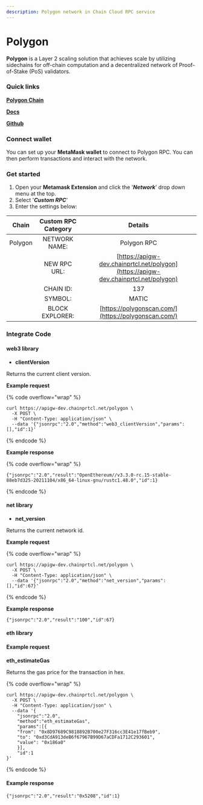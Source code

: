 ```yaml
---
description: Polygon network in Chain Cloud RPC service
---
```


# Polygon

**Polygon** is a Layer 2 scaling solution that achieves scale by utilizing sidechains for off-chain computation and a decentralized network of Proof-of-Stake (PoS) validators.

### Quick links[​](https://www.ankr.com/docs/build-blockchain/chains/v2/gnosis/#quick-links) <a href="#quick-links" id="quick-links"></a>

****[**Polygon Chain**](https://polygon.technology/)****

****[**Docs**](https://wiki.polygon.technology/)****

[**Github**](https://github.com/maticnetwork/)

### Connect wallet[​](https://www.ankr.com/docs/build-blockchain/chains/v2/gnosis/#connect-wallet) <a href="#connect-wallet" id="connect-wallet"></a>

You can set up your **MetaMask wallet** to connect to Polygon RPC. You can then perform transactions and interact with the network.

### Get started[​](https://www.ankr.com/docs/build-blockchain/chains/v2/gnosis/#get-started) <a href="#get-started" id="get-started"></a>

1. Open your **Metamask Extension** and click the '_**Network**_' drop down menu at the top.
2. Select '_**Custom RPC**_'
3. Enter the settings below:

|  Chain  | Custom RPC Category |                                       Details                                        |
| :-----: | :-----------------: | :----------------------------------------------------------------------------------: |
| Polygon |    NETWORK NAME:    |                                     Polygon RPC                                      |
|         |    NEW RPC URL:     | [https://apigw-dev.chainprtcl.net/polygon](https://apigw-dev.chainprtcl.net/polygon) |
|         |      CHAIN ID:      |                                         137                                          |
|         |       SYMBOL:       |                                        MATIC                                         |
|         |   BLOCK EXPLORER:   |                 [https://polygonscan.com/](https://polygonscan.com/)                 |

### Integrate Code[​](https://www.ankr.com/docs/build-blockchain/chains/v2/gnosis/#gnosis-1) <a href="#gnosis-1" id="gnosis-1"></a>

#### web3 library[​](https://www.ankr.com/docs/build-blockchain/chains/v2/gnosis/#web3-library) <a href="#web3-library" id="web3-library"></a>

* **clientVersion**

Returns the current client version.

**Example request**[**​**](https://www.ankr.com/docs/build-blockchain/chains/v2/gnosis/#example-request)

{% code overflow="wrap" %}
```
curl https://apigw-dev.chainprtcl.net/polygon \
  -X POST \
  -H "Content-Type: application/json" \
  --data '{"jsonrpc":"2.0","method":"web3_clientVersion","params":[],"id":1}'
```
{% endcode %}

**Example response**[**​**](https://www.ankr.com/docs/build-blockchain/chains/v2/gnosis/#example-response)

{% code overflow="wrap" %}
```
{"jsonrpc":"2.0","result":"OpenEthereum//v3.3.0-rc.15-stable-88eb7d325-20211104/x86_64-linux-gnu/rustc1.48.0","id":1}
```
{% endcode %}

#### net library[​](https://www.ankr.com/docs/build-blockchain/chains/v2/gnosis/#net-library) <a href="#net-library" id="net-library"></a>

* **net\_version**

Returns the current network id.

**Example request**[**​**](https://www.ankr.com/docs/build-blockchain/chains/v2/gnosis/#example-request-1)

{% code overflow="wrap" %}
```
curl https://apigw-dev.chainprtcl.net/polygon \
  -X POST \
  -H "Content-Type: application/json" \
  --data '{"jsonrpc":"2.0","method":"net_version","params":[],"id":67}'
```
{% endcode %}

**Example response**[**​**](https://www.ankr.com/docs/build-blockchain/chains/v2/gnosis/#example-response-1)

```
{"jsonrpc":"2.0","result":"100","id":67}
```

#### eth library[​](https://www.ankr.com/docs/build-blockchain/chains/v2/gnosis/#eth-library) <a href="#eth-library" id="eth-library"></a>

#### Example request[​](https://www.ankr.com/docs/build-blockchain/chains/v2/gnosis/#example-request-2) <a href="#example-request-2" id="example-request-2"></a>

**eth\_estimateGas**

Returns the gas price for the transaction in hex.

{% code overflow="wrap" %}
```
curl https://apigw-dev.chainprtcl.net/polygon \
  -X POST \
  -H "Content-Type: application/json" \
  --data '{
    "jsonrpc":"2.0",
    "method":"eth_estimateGas",
    "params":[{
    "from": "0x8D97689C9818892B700e27F316cc3E41e17fBeb9",
    "to": "0xd3CdA913deB6f67967B99D67aCDFa1712C293601",
    "value": "0x186a0"
    }],
    "id":1
}'
```
{% endcode %}

#### Example response[​](https://www.ankr.com/docs/build-blockchain/chains/v2/gnosis/#example-response-2) <a href="#example-response-2" id="example-response-2"></a>

```
{"jsonrpc":"2.0","result":"0x5208","id":1}
```